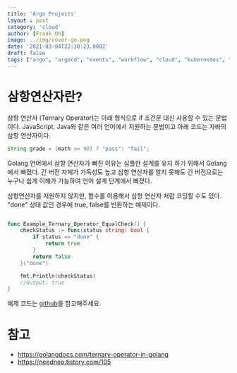 ```yaml
---
title: 'Argo Projects'
layout : post
category: 'cloud'
author: [Frank Oh]
image: ../img/cover-go.png
date: '2021-03-04T22:30:23.000Z'
draft: false
tags: ["argo", "argocd", "events", "workflow", "cloud", "kubernetes", "docker", "devops", "gitops"]
---
```


# 삼항연산자란?

삼항 연산자 (Ternary Operator)는 아래 형식으로 if 조건문 대신 사용할 수 있는 문법이다. JavaScript, Java와 같은 여러 언어에서 지원하는 문법이고 아래 코드는 자바의 삼항 연산자이다. 

```java
String grade = (math >= 90) ? "pass": "fail";
```

Golang 언어에서 삼항 연산자가 빠진 이유는 심플한 설계를 유지 하기 위해서 Golang에서 빠졌다. 긴 버전 자체가 가독성도 높고 삼항 연산자를 알지 못해도 긴 버전으로는 누구나 쉽게 이해가 가능하여 언어 설계 단계에서 빠졌다. 

삼항연산자를 지원하지 않지만, 함수를 이용해서 삼항 연산자 처럼 코딩할 수도 있다. "done" 상태 값인 경우에 true, false를 반환하는 예제이다. 

```go

func Example_Ternary_Operator_EqualCheck() {
	checkStatus := func(status string) bool {
		if status == "done" {
			return true
		}
		return false
	}("done")

	fmt.Println(checkStatus)
	//Output: true
}


```



예제 코드는 [github](https://github.com/kenshin579/tutorials-go/tree/master/go-ternary)를 참고해주세요.

# 참고

- https://golangdocs.com/ternary-operator-in-golang
- https://needneo.tistory.com/105






